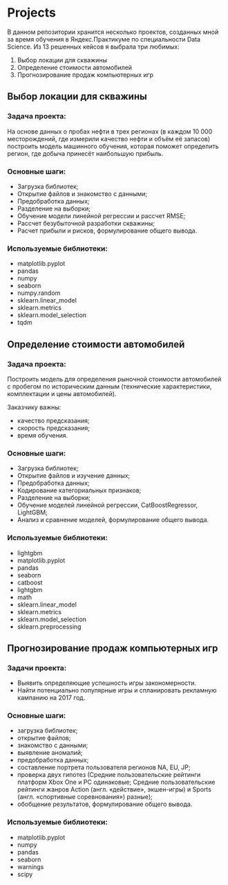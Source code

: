 # Projects
В данном репозитории хранится несколько проектов, созданных мной за время обучения в Яндекс.Практикуме по специальности Data Science. Из 13 решенных кейсов я выбрала три любимых:
1) Выбор локации для скважины
2) Определение стоимости автомобилей
3) Прогнозирование продаж компьютерных игр


## Выбор локации для скважины

### Задача проекта:

На основе данных о пробах нефти в трех регионах (в каждом 10 000 месторождений, где измерили качество нефти и объём её запасов) построить модель машинного обучения, которая поможет определить регион, где добыча принесёт наибольшую прибыль.

### Основные шаги:

- Загрузка библиотек;
- Открытие файлов и знакомство с данными;
- Предобработка данных;
- Разделение на выборки;
- Обучение модели линейной регрессии и рассчет RMSE;
- Рассчет безубыточной разработки скважины;
- Расчет прибыли и рисков, формулирование общего вывода.

### Используемые библиотеки:

- matplotlib.pyplot
- pandas
- numpy
- seaborn
- numpy.random
- sklearn.linear_model
- sklearn.metrics
- sklearn.model_selection
- tqdm

## Определение стоимости автомобилей

### Задача проекта:

Построить модель для определения рыночной стоимости автомобилей с пробегом по историческим данным (технические характеристики, комплектации и цены автомобилей).

Заказчику важны:

- качество предсказания;
- скорость предсказания;
- время обучения.

### Основные шаги:

- Загрузка библиотек;
- Открытие файлов и изучение данных;
- Предобработка данных;
- Кодирование категориальных признаков;
- Разделение на выборки;
- Обучение моделей линейной регрессии, CatBoostRegressor, LightGBM;
- Анализ и сравнение моделей, формулирование общего вывода.

### Используемые библиотеки:

- lightgbm
- matplotlib.pyplot
- pandas
- seaborn
- catboost
- lightgbm
- math
- sklearn.linear_model
- sklearn.metrics
- sklearn.model_selection
- sklearn.preprocessing

## Прогнозирование продаж компьютерных игр

### Задачи проекта:

- Выявить определяющие успешность игры закономерности.
- Найти потенциально популярные игры и спланировать рекламную кампанию на 2017 год.

### Основные шаги:

- загрузка библиотек;
- открытие файлов;
- знакомство с данными;
- выявление аномалий;
- предобработка данных;
- составление портрета пользователя регионов NA, EU, JP;
- проверка двух гипотез (Средние пользовательские рейтинги платформ Xbox One и PC одинаковые; Средние пользовательские рейтинги жанров Action (англ. «действие», экшен-игры) и Sports (англ. «спортивные соревнования») разные);
- обобщение результатов, формулирование общего вывода.

### Используемые библиотеки:

- matplotlib.pyplot
- numpy
- pandas
- seaborn
- warnings
- scipy
